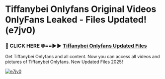 # Tiffanybei Onlyfans Original Videos 0nlyFans Leaked - Files Updated! (e7jv0)

<h3>🔴 CLICK HERE 🌐==►► <a href="https://tinyurl.com/ehrbuxhb" rel="nofollow">Tiffanybei Onlyfans Updated Files</a></h3>

Get Tiffanybei Onlyfans and all content. Now you can access all videos and pictures of Tiffanybei Onlyfans. New Updated Files 2025!

[![e7jv0](https://i.imgur.com/lVYEuWS.gif)](https://tinyurl.com/ehrbuxhb)
